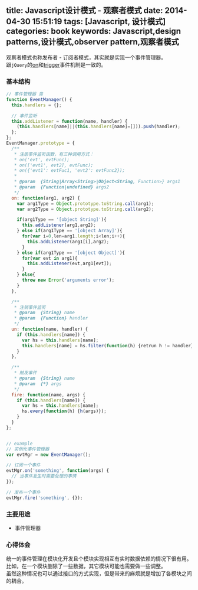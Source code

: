 title: Javascript设计模式 - 观察者模式
date: 2014-04-30 15:51:19
tags: [Javascript, 设计模式]
categories: book
keywords: Javascript,design patterns,设计模式,observer pattern,观察者模式
---

观察者模式也称发布者 - 订阅者模式，其实就是实现一个事件管理器。   
跟`jQuery`的[on](http://api.jquery.com/on/)和[trigger](http://api.jquery.com/trigger/)事件机制是一致的。

### 基本结构
```js
// 事件管理器 类
function EventManager() {
  this.handlers = {};

  // 事件监听
  this.addListener = function(name, handler) {
    (this.handlers[name]||(this.handlers[name]=[])).push(handler);
  };
};
EventManager.prototype = {
  /**
   * 注册事件监听函数，有三种调用方式：
   * on('evt', evtFunc);
   * on(['evt1', evt2], evtFunc);
   * on({'evt1': evtFuc1, 'evt2': evtFunc2});
   *
   * @param  {String|Array<String>|Object<String, Function>} args1
   * @param  {Function|undefined} args2
   */
  on: function(arg1, arg2) {
    var arg1Type = Object.prototype.toString.call(arg1);
    var arg2Type = Object.prototype.toString.call(arg2);

    if(arg1Type == '[object String]'){
      this.addListener(arg1,arg2);
    } else if(arg1Type == '[object Array]'){
      for(var i=0,len=arg1.length;i<len;i++){
        this.addListener(arg1[i],arg2);
      }
    } else if(arg1Type == '[object Object]'){
      for(var evt in arg1){
        this.addListener(evt,arg1[evt]);
      }
    } else{
      throw new Error('arguments error');
    }
  },

  /**
   * 注销事件监听
   * @param  {String} name
   * @param  {Function} handler
   */
  un: function(name, handler) {
    if (this.handlers[name]) {
      var hs = this.handlers[name];
      this.handlers[name] = hs.filter(function(h) {retrun h != handler});
    }
  },

  /**
   * 触发事件
   * @param  {String} name
   * @param  {*} args
   */
  fire: function(name, args) {
    if (this.handlers[name]) {
      var hs = this.handlers[name];
      hs.every(function(h) {h(args)});
    }
  }
};


// example
// 实例化事件管理器
var evtMgr = new EventManager();

// 订阅一个事件
evtMgr.on('something', function(args) {
  // 当事件发生时需要处理的事情
});

// 发布一个事件
evtMgr.fire('something', {});
```

### 主要用途
- 事件管理器

### 心得体会
统一的事件管理在模块化开发且个模块实现相互有实时数据依赖的情况下很有用。  
比如，在一个模块删除了一些数据，其它模块可能也需要做一些调整。  
虽然这种情况也可以通过接口的方式实现，但是带来的麻烦就是增加了各模块之间的耦合。
